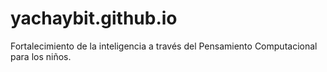 # yachaybit.github.io
Fortalecimiento de la inteligencia a través del Pensamiento Computacional para los niños.

